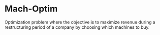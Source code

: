 # Mach-Optim
Optimization problem where the objective is to maximize revenue during a restructuring period of a company by choosing which machines to buy.
